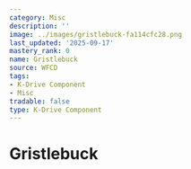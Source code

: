 ```yaml
---
category: Misc
description: ''
image: ../images/gristlebuck-fa114cfc28.png
last_updated: '2025-09-17'
mastery_rank: 0
name: Gristlebuck
source: WFCD
tags:
- K-Drive Component
- Misc
tradable: false
type: K-Drive Component
---
```


# Gristlebuck

